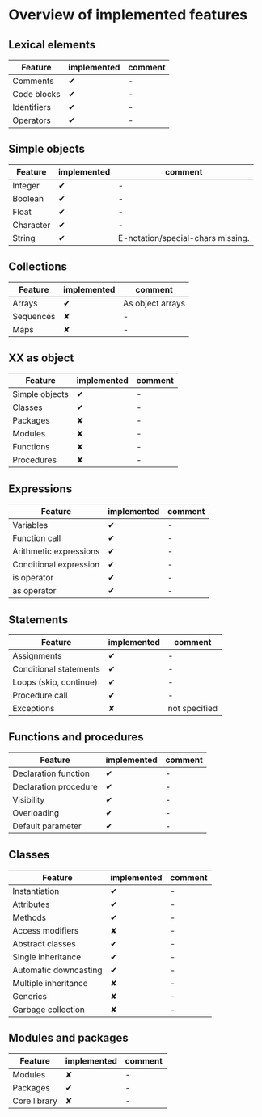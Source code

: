 # Overview of implemented features

## Lexical elements
 Feature                   | implemented | comment
 -------                   | ----------- | -------
 Comments                  | ✔           | -
 Code blocks               | ✔           | -
 Identifiers               | ✔           | -
 Operators                 | ✔           | -

## Simple objects
 Feature                   | implemented | comment
 -------                   | ----------- | -------
 Integer                   | ✔           | -
 Boolean                   | ✔           | -
 Float                     | ✔           | -
 Character                 | ✔           | -
 String                    | ✔           | E-notation/special-chars missing.

## Collections
 Feature                   | implemented | comment
 -------                   | ----------- | -------
 Arrays                    | ✔           | As object arrays
 Sequences                 | ✘           | -
 Maps                      | ✘           | -

## XX as object
 Feature                   | implemented | comment
 -------                   | ----------- | -------
 Simple objects            | ✔           | -
 Classes                   | ✔           | -
 Packages                  | ✘           | -
 Modules                   | ✘           | -
 Functions                 | ✘           | -
 Procedures                | ✘           | -

## Expressions
 Feature                   | implemented | comment
 -------                   | ----------- | -------
 Variables                 | ✔           | -
 Function call             | ✔           | -
 Arithmetic expressions    | ✔           | -
 Conditional expression    | ✔           | -
 is operator               | ✔           | -
 as operator               | ✔           | -

## Statements
 Feature                   | implemented | comment
 -------                   | ----------- | -------
 Assignments               | ✔           | -
 Conditional statements    | ✔           | -
 Loops (skip, continue)    | ✔           | -
 Procedure call            | ✔           | -
 Exceptions                | ✘           | not specified

## Functions and procedures
 Feature                   | implemented | comment
 -------                   | ----------- | -------
 Declaration function      | ✔           | -
 Declaration procedure     | ✔           | -
 Visibility                | ✔           | -
 Overloading               | ✔           | -
 Default parameter         | ✔           | -

## Classes
 Feature                   | implemented | comment
 -------                   | ----------- | -------
 Instantiation             | ✔           | -
 Attributes                | ✔           | -
 Methods                   | ✔           | -
 Access modifiers          | ✘           | -
 Abstract classes          | ✔           | -
 Single inheritance        | ✔           | -
 Automatic downcasting     | ✔           | -
 Multiple inheritance      | ✘           | -
 Generics                  | ✘           | -
 Garbage collection        | ✘           | -

## Modules and packages
 Feature                   | implemented | comment
 -------                   | ----------- | -------
 Modules                   | ✘           | -
 Packages                  | ✔           | -
 Core library              | ✘           | -
